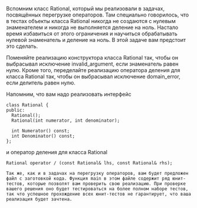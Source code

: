 ﻿Вспомним класс Rational, который мы реализовали в задачах, посвящённых перегрузке операторов. Там специально говорилось, что в тестах объекты класса Rational никогда не создаются с нулевым знаменателем и никогда не выполняется деление на ноль. Настало время избавиться от этого ограничения и научиться обрабатывать нулевой знаменатель и деление на ноль. В этой задаче вам предстоит это сделать.

Поменяйте реализацию конструктора класса Rational так, чтобы он выбрасывал исключение invalid_argument, если знаменатель равен нулю. Кроме того, переделайте реализацию оператора деления для класса Rational так, чтобы он выбрасывал исключение domain_error, если делитель равен нулю.

Напомним, что вам надо реализовать интерфейс

	class Rational {
	public:
	  Rational();
	  Rational(int numerator, int denominator);

	  int Numerator() const;
	  int Denominator() const;
	};
	
и оператор деления для класса Rational

	Rational operator / (const Rational& lhs, const Rational& rhs);
	
	Так же, как и в задачах на перегрузку операторов, вам будет предложен файл с заготовкой кода. Функция main в этом файле содержит ряд юнит-тестов, которые позволят вам проверить свою реализацию. При проверке вашего решения оно будет тестироваться на более полном наборе тестов, так что успешное прохождение всех юнит-тестов не гарантирует, что ваша реализация будет зачтена.

